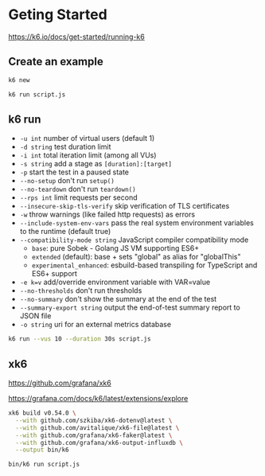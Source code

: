 # Geting Started

https://k6.io/docs/get-started/running-k6

## Create an example

```sh
k6 new
```

```sh
k6 run script.js
```

## k6 run

* `-u int` number of virtual users (default 1)
* `-d string` test duration limit
* `-i int` total iteration limit (among all VUs)
* `-s string` add a stage as `[duration]:[target]`
* `-p` start the test in a paused state
* `--no-setup` don't run `setup()`
* `--no-teardown` don't run `teardown()`
* `--rps int` limit requests per second
* `--insecure-skip-tls-verify` skip verification of TLS certificates
* `-w` throw warnings (like failed http requests) as errors
* `--include-system-env-vars` pass the real system environment variables to the runtime (default true)
* `--compatibility-mode string` JavaScript compiler compatibility mode
    * `base`: pure Sobek - Golang JS VM supporting ES6+
    * `extended` (default): base + sets "global" as alias for "globalThis"
    * `experimental_enhanced`: esbuild-based transpiling for TypeScript and ES6+ support
* `-e k=v` add/override environment variable with VAR=value
* `--no-thresholds` don't run thresholds
* `--no-summary` don't show the summary at the end of the test
* `--summary-export string` output the end-of-test summary report to JSON file
* `-o string` uri for an external metrics database

```sh
k6 run --vus 10 --duration 30s script.js
```

## xk6

https://github.com/grafana/xk6

https://grafana.com/docs/k6/latest/extensions/explore

```sh
xk6 build v0.54.0 \
  --with github.com/szkiba/xk6-dotenv@latest \
  --with github.com/avitalique/xk6-file@latest \
  --with github.com/grafana/xk6-faker@latest \
  --with github.com/grafana/xk6-output-influxdb \
  --output bin/k6
```

```sh
bin/k6 run script.js
```
